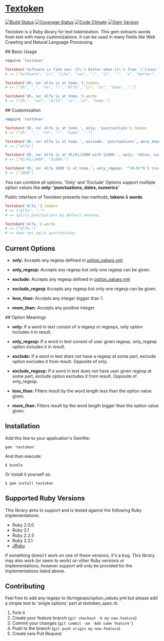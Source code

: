 # [Textoken](//github.com/manorie/textoken)

[![Build Status](https://travis-ci.org/manorie/textoken.svg?branch=development)](https://travis-ci.org/manorie/textoken?branch=development)
[![Coverage Status](https://coveralls.io/repos/manorie/textoken/badge.svg?branch=development&service=github)](https://coveralls.io/github/manorie/textoken?branch=development)
[![Code Climate](https://codeclimate.com/github/manorie/textoken/badges/gpa.svg)](https://codeclimate.com/github/manorie/textoken)
[![Gem Version](https://badge.fury.io/rb/textoken.svg)](http://badge.fury.io/rb/textoken)

Textoken is a Ruby library for text tokenization. This gem extracts words from text with many customizations. It can be used in many fields like Web Crawling and Natural Language Processing.

## Basic Usage

```ruby
require 'textoken'

Textoken('Software is like sex: it\'s better when it\'s free. \'Linus Tolvards\'').tokens
# => ["Software", "is", "like", "sex", ":", "it", "'", "s", "better", "when", "it", "'", "s", "free", ".", "'", "Linus", "Tolvards", "'"]

Textoken('Oh, no! Alfa is at home.').tokens
# => ["Oh", ",", "no", "!", "Alfa", "is", "at", "home", "."]

Textoken('Oh, no! Alfa is at home.').words
# => ["Oh,", "no!", "Alfa", "is", "at", "home."]
```

## Customization

```ruby
require 'textoken'

Textoken('Oh, no! Alfa is at home.', only: 'punctuations').tokens
# => ["Oh", ",", "no", "!", "home", "."]

Textoken('Oh, no! Alfa is at home.', exclude: 'punctuations', more_than: 3).tokens
# => ["Alfa"]

Textoken('Oh, no! Alfa is at 01/01/2000 with $1000.', only: 'dates, numerics').words
# => ["01/01/2000", "$1000."]

Textoken('Oh, no! Alfa 2000 is at home.', only_regexp: '^[0-9]*$').tokens
# => ["2000"]
```

You can combine all options. 'Only' and 'Exclude' Options support multiple option values like **only: 'punctuations, dates, numerics'**

Public interface of Textoken presents two methods, **tokens** & **words**

```ruby
Textoken('Alfa.').tokens
# => ["Alfa", "."]
# => splits punctuations by default whereas,

Textoken('Alfa.').words
# => ["Alfa."]
# => does not split punctuations.
```

## Current Options

- **only:** Accepts any regexp defined in [option_values.yml](//github.com/manorie/textoken/blob/development/lib/textoken/regexps/option_values.yml)

- **only_regexp:** Accepts any regexp but only one regexp can be given.

- **exclude:** Accepts any regexp defined in [option_values.yml](https://github.com/manorie/textoken/blob/development/lib/textoken/regexps/option_values.yml)

- **exclude_regexp** Accepts any regexp but only one regexp can be given.

- **less_than:** Accepts any integer bigger than 1.

- **more_than:** Accepts any positive integer.

## Option Meanings

- **only:** If a word in text consist of a regexp or regexps, only option includes it in result.

- **only_regexp:** If a word in text consist of user given regexp, only_regexp option includes it in result.

- **exclude:** If a word in text does not have a regexp at some part, exclude option excludes it from result. Opposite of only.

- **exclude_regexp:** If a word in text does not have user given regexp at some part, exclude option excludes it from result. Opposite of only_regexp.

- **less_than:** Filters result by the word length less than the option value given.

- **more_than:** Filters result by the word length bigger than the option value given.


## Installation

Add this line to your application's Gemfile:

    gem 'textoken'

And then execute:

    $ bundle

Or install it yourself as:

    $ gem install textoken


## Supported Ruby Versions

This library aims to support and is tested against the following Ruby
implementations:

* Ruby 2.0.0
* Ruby 2.1
* Ruby 2.2.5
* Ruby 2.3.1
* [JRuby](http://jruby.org/)

If something doesn't work on one of these versions, it's a bug.
This library may also work (or seem to work) on other Ruby versions or implementations, however support will only be provided for the implementations listed above.

## Contributing

Feel free to add any regepx to lib/regexps/option_values.yml but please add a simple test to 'single options' part at textoken_spec.rb

1. Fork it
2. Create your feature branch (`git checkout -b my-new-feature`)
3. Commit your changes (`git commit -am 'Add some feature'`)
4. Push to the branch (`git push origin my-new-feature`)
5. Create new Pull Request
